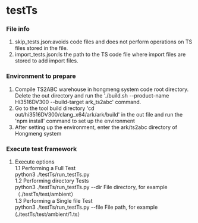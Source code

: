 # testTs

### File info
1. skip_tests.json:avoids code files and does not perform operations on TS files stored in the file.
2. import_tests.json:Is the path to the TS code file where import files are stored to add import files.

### Environment to prepare
1. Compile TS2ABC warehouse in hongmeng system code root directory. Delete the out directory and run the './build.sh --product-name Hi3516DV300 --build-target ark_ts2abc' command.
2. Go to the tool build directory 'cd out/hi3516DV300/clang_x64/ark/ark/build' in the out file and run the 'npm install' command to set up the environment
3. After setting up the environment, enter the ark/ts2abc directory of Hongmeng system

### Execute test framework
1. Execute options  <br>
1.1 Performing a Full Test <br>
python3 ./testTs/run_testTs.py  <br>
1.2 Performing directory Tests <br>
python3 ./testTs/run_testTs.py --dir  File directory, for example（./testTs/test/ambient）<br>
1.3 Performing a Single file Test<br>
python3 ./testTs/run_testTs.py --file  File path, for example (./testTs/test/ambient/1.ts）<br>
